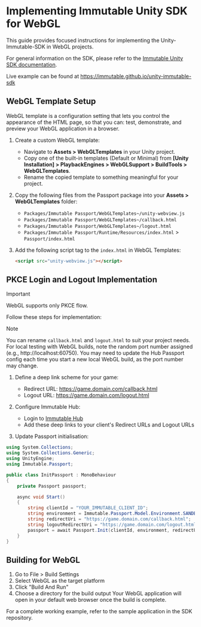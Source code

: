 # Implementing Immutable Unity SDK for WebGL

This guide provides focused instructions for implementing the Unity-Immutable-SDK in WebGL projects.

For general information on the SDK, please refer to
the [Immutable Unity SDK documentation](https://docs.immutable.com/sdks/zkEVM/unity).

Live example can be found at https://immutable.github.io/unity-immutable-sdk

## WebGL Template Setup

WebGL template is a configuration setting that lets you control the appearance of the HTML page, so that you can: test, demonstrate, and preview your WebGL application in a browser.

1. Create a custom WebGL template:
   - Navigate to **Assets > WebGLTemplates** in your Unity project.
   - Copy one of the built-in templates (Default or Minimal) from **[Unity Installation] > PlaybackEngines > WebGLSupport > BuildTools > WebGLTemplates**.
   - Rename the copied template to something meaningful for your project.

2. Copy the following files from the Passport package into your **Assets > WebGLTemplates** folder:
   - `Packages/Immutable Passport/WebGLTemplates~/unity-webview.js`
   - `Packages/Immutable Passport/WebGLTemplates~/callback.html`
   - `Packages/Immutable Passport/WebGLTemplates~/logout.html`
   - `Packages/Immutable Passport/Runtime/Resources/index.html` > `Passport/index.html`

3. Add the following script tag to the `index.html` in WebGL Templates:
   ```html
   <script src="unity-webview.js"></script>
   ```

## PKCE Login and Logout Implementation
> [!IMPORTANT]  
> WebGL supports only PKCE flow.

Follow these steps for implementation:
> [!NOTE]
> You can rename `callback.html` and `logout.html` to suit your project needs.
> For local testing with WebGL builds, note the random port number assigned (e.g., http://localhost:60750). You may need to update the Hub Passport config each time you start a new local WebGL build, as the port number may change.
1. Define a deep link scheme for your game:
   - Redirect URL: https://game.domain.com/callback.html
   - Logout URL: https://game.domain.com/logout.html

2. Configure Immutable Hub:
   - Login to [Immutable Hub](https://hub.immutable.com)
   - Add these deep links to your client's Redirect URLs and Logout URLs

3. Update Passport initialisation:
```csharp
using System.Collections;
using System.Collections.Generic;
using UnityEngine;
using Immutable.Passport;

public class InitPassport : MonoBehaviour
{
    private Passport passport;

    async void Start()
    {
        string clientId = "YOUR_IMMUTABLE_CLIENT_ID";
        string environment = Immutable.Passport.Model.Environment.SANDBOX;
        string redirectUri = "https://game.domain.com/callback.html";
        string logoutRedirectUri = "https://game.domain.com/logout.html";
        passport = await Passport.Init(clientId, environment, redirectUri, logoutRedirectUri);
    }
}
```

## Building for WebGL
1. Go to File > Build Settings
2. Select WebGL as the target platform
3. Click "Build And Run"
4. Choose a directory for the build output
Your WebGL application will open in your default web browser once the build is complete.

For a complete working example, refer to the sample application in the SDK repository.